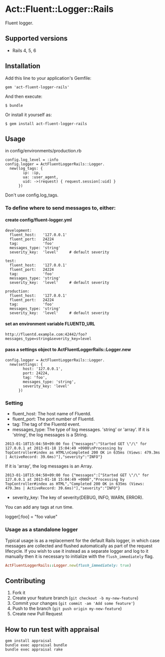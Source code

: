 # Act::Fluent::Logger::Rails

Fluent logger.

## Supported versions

 * Rails 4, 5, 6

## Installation

Add this line to your application's Gemfile:

    gem 'act-fluent-logger-rails'

And then execute:

    $ bundle

Or install it yourself as:

    $ gem install act-fluent-logger-rails

## Usage

in config/environments/production.rb

    config.log_level = :info
    config.logger = ActFluentLoggerRails::Logger.
      new(log_tags: {
            ip: :ip,
            ua: :user_agent,
            uid: ->(request) { request.session[:uid] }
          })

Don't use config.log_tags.

### To define where to send messages to, either:

#### create config/fluent-logger.yml

    development:
      fluent_host:   '127.0.0.1'
      fluent_port:   24224
      tag:           'foo'
      messages_type: 'string'
      severity_key:  'level'     # default severity

    test:
      fluent_host:   '127.0.0.1'
      fluent_port:   24224
      tag:           'foo'
      messages_type: 'string'
      severity_key:  'level'     # default severity

    production:
      fluent_host:   '127.0.0.1'
      fluent_port:   24224
      tag:           'foo'
      messages_type: 'string'
      severity_key:  'level'     # default severity

#### set an environment variable FLUENTD_URL

    http://fluentd.example.com:42442/foo?messages_type=string&severity_key=level

#### pass a settings object to ActFluentLoggerRails::Logger.new

    config.logger = ActFluentLoggerRails::Logger.
      new(settings: {
            host: '127.0.0.1',
            port: 24224,
            tag: 'foo',
            messages_type: 'string',
            severity_key: 'level'
          })

### Setting

 * fluent_host: The host name of Fluentd.
 * fluent_port: The port number of Fluentd.
 * tag: The tag of the Fluentd event.
 * messages_type: The type of log messages. 'string' or 'array'.
   If it is 'string', the log messages is a String.
```
2013-01-18T15:04:50+09:00 foo {"messages":"Started GET \"/\" for 127.0.0.1 at 2013-01-18 15:04:49 +0900\nProcessing by TopController#index as HTML\nCompleted 200 OK in 635ms (Views: 479.3ms | ActiveRecord: 39.6ms)"],"severity":"INFO"}
```
   If it is 'array', the log messages is an Array.
```
2013-01-18T15:04:50+09:00 foo {"messages":["Started GET \"/\" for 127.0.0.1 at 2013-01-18 15:04:49 +0900","Processing by TopController#index as HTML","Completed 200 OK in 635ms (Views: 479.3ms | ActiveRecord: 39.6ms)"],"severity":"INFO"}
```
 * severity_key: The key of severity(DEBUG, INFO, WARN, ERROR).

You can add any tags at run time.

   logger[:foo] = "foo value"

### Usage as a standalone logger

Typical usage is as a replacement for the default Rails logger, in which case
messages are collected and flushed automatically as part of the request
lifecycle. If you wish to use it instead as a separate logger and log to it
manually then it is necessary to initialize with the `flush_immediately` flag.

```ruby
ActFluentLoggerRails::Logger.new(flush_immediately: true)
```


## Contributing

1. Fork it
2. Create your feature branch (`git checkout -b my-new-feature`)
3. Commit your changes (`git commit -am 'Add some feature'`)
4. Push to the branch (`git push origin my-new-feature`)
5. Create new Pull Request

## How to run test with appraisal
```
gem install appraisal
bundle exec appraisal bundle
bundle exec appraisal rake
```
